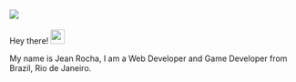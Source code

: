 
# <img src="https://i.imgur.com/zpEqc2I.png">
Hey there! <img src="https://raw.githubusercontent.com/MartinHeinz/MartinHeinz/master/wave.gif" width="25px">

My name is Jean Rocha, I am a Web Developer and Game Developer from Brazil, Rio de Janeiro.

<!--
**lucroch/lucroch** is a ✨ _special_ ✨ repository because its `README.md` (this file) appears on your GitHub profile.

Here are some ideas to get you started:

- 🔭 I’m currently working on ...
- 🌱 I’m currently learning ...
- 👯 I’m looking to collaborate on ...
- 🤔 I’m looking for help with ...
- 💬 Ask me about ...
- 📫 How to reach me: ...
- 😄 Pronouns: ...
- ⚡ Fun fact: ...
-->
